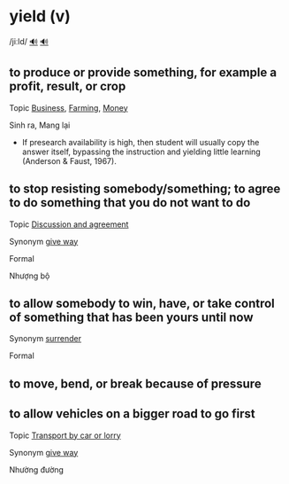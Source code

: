# yield (v)

/jiːld/ [🔊](https://www.oxfordlearnersdictionaries.com/media/english/uk_pron/c/coi/coin_/coin__gb_1.mp3) [🔊](https://www.oxfordlearnersdictionaries.com/media/english/uk_pron/c/coi/coin_/coin__gb_1.mp3)

## to produce or provide something, for example a profit, result, or crop

Topic [Business](../topics/business.md#business), [Farming](../topics/farming.md#farming), [Money](../topics/money.md#money)

Sinh ra, Mang lại

- If presearch availability is high, then student will usually copy the answer itself, bypassing the instruction and yielding little learning (Anderson & Faust, 1967).

## to stop resisting somebody/something; to agree to do something that you do not want to do

Topic [Discussion and agreement](../topics/discussion-and-agreement.md#discussion--agreement)

Synonym [give way]()

Formal

Nhượng bộ

## to allow somebody to win, have, or take control of something that has been yours until now

Synonym [surrender]()

Formal

## to move, bend, or break because of pressure



## to allow vehicles on a bigger road to go first

Topic [Transport by car or lorry](../topics/transport-by-car-or-lorry.md#transport-by-carlorry)

Synonym [give way]()

Nhường đường